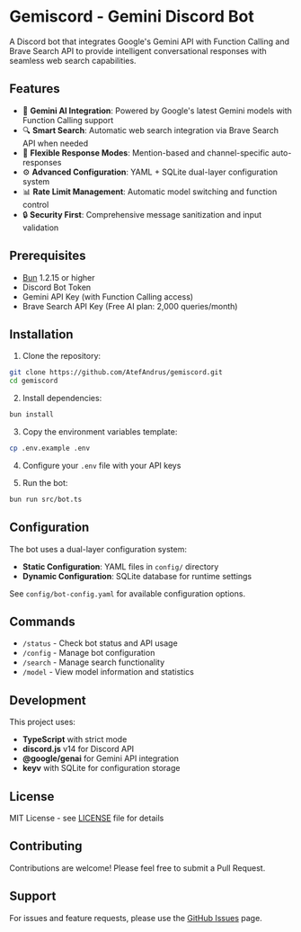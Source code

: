 # Gemiscord - Gemini Discord Bot

A Discord bot that integrates Google's Gemini API with Function Calling and Brave Search API to provide intelligent conversational responses with seamless web search capabilities.

## Features

- 🤖 **Gemini AI Integration**: Powered by Google's latest Gemini models with Function Calling support
- 🔍 **Smart Search**: Automatic web search integration via Brave Search API when needed
- 💬 **Flexible Response Modes**: Mention-based and channel-specific auto-responses
- ⚙️ **Advanced Configuration**: YAML + SQLite dual-layer configuration system
- 📊 **Rate Limit Management**: Automatic model switching and function control
- 🔒 **Security First**: Comprehensive message sanitization and input validation

## Prerequisites

- [Bun](https://bun.sh/) 1.2.15 or higher
- Discord Bot Token
- Gemini API Key (with Function Calling access)
- Brave Search API Key (Free AI plan: 2,000 queries/month)

## Installation

1. Clone the repository:
```bash
git clone https://github.com/AtefAndrus/gemiscord.git
cd gemiscord
```

2. Install dependencies:
```bash
bun install
```

3. Copy the environment variables template:
```bash
cp .env.example .env
```

4. Configure your `.env` file with your API keys

5. Run the bot:
```bash
bun run src/bot.ts
```

## Configuration

The bot uses a dual-layer configuration system:

- **Static Configuration**: YAML files in `config/` directory
- **Dynamic Configuration**: SQLite database for runtime settings

See `config/bot-config.yaml` for available configuration options.

## Commands

- `/status` - Check bot status and API usage
- `/config` - Manage bot configuration
- `/search` - Manage search functionality
- `/model` - View model information and statistics

## Development

This project uses:
- **TypeScript** with strict mode
- **discord.js** v14 for Discord API
- **@google/genai** for Gemini API integration
- **keyv** with SQLite for configuration storage

## License

MIT License - see [LICENSE](LICENSE) file for details

## Contributing

Contributions are welcome! Please feel free to submit a Pull Request.

## Support

For issues and feature requests, please use the [GitHub Issues](https://github.com/AtefAndrus/gemiscord/issues) page.